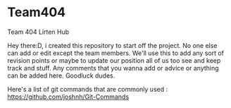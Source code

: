 # Team404
Team 404 Lirten Hub 

Hey there:D, i created this repository to start off the project. No one else can add or edit except the team members. We'll use this to add any sort of revision points or maybe to update our position  all of us too see and keep track and stuff. Any comments that you wanna add or advice or anything can be added here. Goodluck dudes.

Here's a list of git commands that are commonly used : https://github.com/joshnh/Git-Commands
